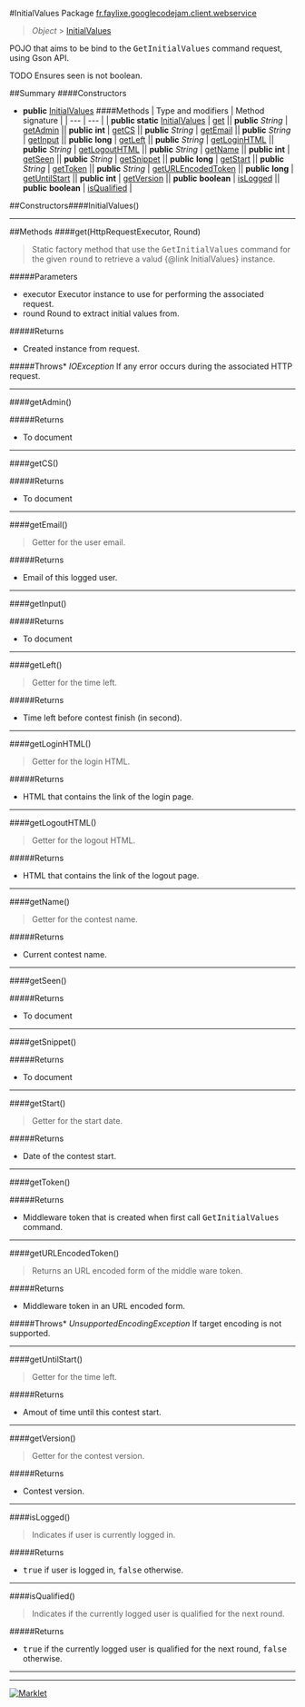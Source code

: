 #InitialValues
Package [fr.faylixe.googlecodejam.client.webservice](README.md)<br>

> *Object* > [InitialValues](InitialValues.md)

<p>POJO that aims to be bind to the <tt>GetInitialValues</tt>
 command request, using Gson API.</p>
 
 TODO Ensures seen is not boolean.

##Summary
####Constructors
* **public** [InitialValues](#initialvalues)
####Methods
| Type and modifiers | Method signature |
| --- | --- |
| **public static** [InitialValues](InitialValues.md) | [get](#gethttprequestexecutor-round) || **public** *String* | [getAdmin](#getadmin) || **public** **int** | [getCS](#getcs) || **public** *String* | [getEmail](#getemail) || **public** *String* | [getInput](#getinput) || **public** **long** | [getLeft](#getleft) || **public** *String* | [getLoginHTML](#getloginhtml) || **public** *String* | [getLogoutHTML](#getlogouthtml) || **public** *String* | [getName](#getname) || **public** **int** | [getSeen](#getseen) || **public** *String* | [getSnippet](#getsnippet) || **public** **long** | [getStart](#getstart) || **public** *String* | [getToken](#gettoken) || **public** *String* | [getURLEncodedToken](#geturlencodedtoken) || **public** **long** | [getUntilStart](#getuntilstart) || **public** **int** | [getVersion](#getversion) || **public** **boolean** | [isLogged](#islogged) || **public** **boolean** | [isQualified](#isqualified) |

##Constructors####InitialValues()
> 

---


##Methods
####get(HttpRequestExecutor, Round)
> Static factory method that use the <tt>GetInitialValues</tt> command
 for the given <tt>round</tt> to retrieve a valud {@link InitialValues} instance.

#####Parameters
* executor Executor instance to use for performing the associated request.
* round Round to extract initial values from.

#####Returns
* Created instance from request.

#####Throws* *IOException* If any error occurs during the associated HTTP request.

---

####getAdmin()
> 

#####Returns
* To document

---

####getCS()
> 

#####Returns
* To document

---

####getEmail()
> Getter for the user email.

#####Returns
* Email of this logged user.

---

####getInput()
> 

#####Returns
* To document

---

####getLeft()
> Getter for the time left.

#####Returns
* Time left before contest finish (in second).

---

####getLoginHTML()
> Getter for the login HTML.

#####Returns
* HTML that contains the link of the login page.

---

####getLogoutHTML()
> Getter for the logout HTML.

#####Returns
* HTML that contains the link of the logout page.

---

####getName()
> Getter for the contest name.

#####Returns
* Current contest name.

---

####getSeen()
> 

#####Returns
* To document

---

####getSnippet()
> 

#####Returns
* To document

---

####getStart()
> Getter for the start date.

#####Returns
* Date of the contest start.

---

####getToken()
> 

#####Returns
* Middleware token that is created when first call <tt>GetInitialValues</tt> command.

---

####getURLEncodedToken()
> Returns an URL encoded form of the middle ware token.

#####Returns
* Middleware token in an URL encoded form.

#####Throws* *UnsupportedEncodingException* If target encoding is not supported.

---

####getUntilStart()
> Getter for the time left.

#####Returns
* Amout of time until this contest start.

---

####getVersion()
> Getter for the contest version.

#####Returns
* Contest version.

---

####isLogged()
> Indicates if user is currently logged in.

#####Returns
* <tt>true</tt> if user is logged in, <tt>false</tt> otherwise.

---

####isQualified()
> Indicates if the currently logged user
 is qualified for the next round.

#####Returns
* <tt>true</tt> if the currently logged user is qualified for the next round, <tt>false</tt> otherwise.

---

---

[![Marklet](https://img.shields.io/badge/Generated%20by-Marklet-green.svg)](https://github.com/Faylixe/marklet)